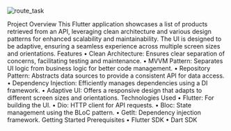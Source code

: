 ![route_task](https://github.com/user-attachments/assets/02bddc24-704b-4a1b-8aa9-a6126eb8ddce)

Project Overview
This Flutter application showcases a list of products retrieved from an API, leveraging clean architecture and various design patterns for enhanced scalability and maintainability. The UI is designed to be adaptive, ensuring a seamless experience across multiple screen sizes and orientations.
Features
•	Clean Architecture: Ensures clear separation of concerns, facilitating testing and maintenance.
•	MVVM Pattern: Separates UI logic from business logic for better code management.
•	Repository Pattern: Abstracts data sources to provide a consistent API for data access.
•	Dependency Injection: Efficiently manages dependencies using a DI framework.
•	Adaptive UI: Offers a responsive design that adapts to different screen sizes and orientations.
Technologies Used
•	Flutter: For building the UI.
•	Dio: HTTP client for API requests.
•	Bloc: State management using the BLoC pattern.
•	GetIt: Dependency injection framework.
Getting Started
Prerequisites
•	Flutter SDK
•	Dart SDK

